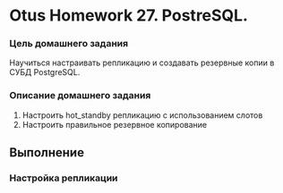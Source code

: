 # Otus Homework 27. PostreSQL.
### Цель домашнего задания
Научиться настраивать репликацию и создавать резервные копии в СУБД PostgreSQL.
### Описание домашнего задания
1) Настроить hot_standby репликацию с использованием слотов
2) Настроить правильное резервное копирование

## Выполнение
### Настройка репликации
